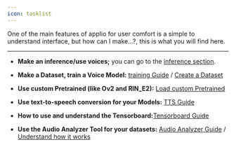 ```yaml
---
icon: tasklist
---
```

One of the main features of applio for user comfort is a simple to understand interface, but how can I make...?, this is what you will find here.

---

- **Make an inference/use voices;** you can go to the [inference section](/get-started/inferencing/).

- **Make a Dataset, train a Voice Model:** [training Guide](/get-started/training/) / [Create a Dataset](/get-started/how-to-create-datasets/)

- **Use custom Pretrained (like Ov2 and RIN_E2):** [Load custom Pretrained](/get-started/pretrained/)

- **Use text-to-speech conversion for your Models:** [TTS Guide](/get-started/tts/)

- **How to use and understand the Tensorboard:**[Tensorboard Guide](/get-started/tensorboard)

- **Use the Audio Analyzer Tool for your datasets:** [Audio Analyzer Guide](/get-started/audio-analyzer/) / [Understand how it works](/create-datasets/sample-rate/)
